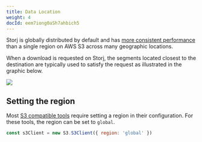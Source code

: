 ```yaml
---
title: Data Location
weight: 4
docId: eem7iong0aSh7ahbich5
---
```


Storj is globally distributed by default and has [more consistent performance](https://www.storj.io/blog/why-todays-cloud-storage-has-inconsistent-performance-and-how-to-fix-it) than a single region on AWS S3 across many geographic locations.

When a download is requested on Storj, the segments located closest to the destination are typically used to satisfy the request as illustrated in the graphic below.

![](https://link.us1.storjshare.io/raw/jua7rls6hkx5556qfcmhrqed2tfa/docs/images/storj_download_distributed_cloud.png)

## Setting the region

Most [S3 compatible tools](docId:REPde_t8MJMDaE2BU8RfQ) require setting a region in their configuration. For these tools, the region can be set to `global`.

```js
const s3Client = new S3.S3Client({ region: 'global' })
```
